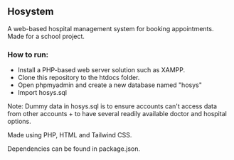 ## Hosystem
A web-based hospital management system for booking appointments. Made for a school project.

### How to run:
* Install a PHP-based web server solution such as XAMPP.
* Clone this repository to the htdocs folder.
* Open phpmyadmin and create a new database named "hosys"
* Import hosys.sql

Note: Dummy data in hosys.sql is to ensure accounts can't access data from other accounts + to have several readily available doctor and hospital options.

Made using PHP, HTML and Tailwind CSS.

Dependencies can be found in package.json.
